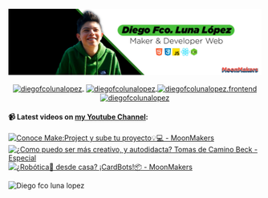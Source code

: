 ![Hi 👋, I'm Diego Fco Luna lopez, A passionate frontend developer 👨‍💻 from Hidalgo, Mexico 🇲🇽 ](./src/Banner_Github.jpeg)

<p align="center">
   <a href="https://youtube.com/moonmakers" target="blank" style='margin-right:4px'>
    <img align="center" src="https://cdn.jsdelivr.net/npm/simple-icons@3.0.1/icons/youtube.svg" alt="diegofcolunalopez" height="28px" width="28px" />
  </a>
  <a href="https://twitter.com/DiegoFr60708711" target="blank">
    <img align="center" src="https://cdn.jsdelivr.net/npm/simple-icons@3.0.1/icons/twitter.svg" alt="diegofcolunalopez" height="28px" width="28px" />
  </a>
  <a href="https://fb.com/DiegoFcoLuna" target="blank">
    <img align="center" src="https://cdn.jsdelivr.net/npm/simple-icons@3.0.1/icons/facebook.svg" alt="diegofcolunalopez.frontend" height="28px" width="28px" />
  </a>
  <a href="https://instagram.com/diegofcolunalopez" target="blank">
    <img align="center" src="https://cdn.jsdelivr.net/npm/simple-icons@3.0.1/icons/instagram.svg" alt="diegofcolunalopez" height="28px" width="28px" />
  </a>
</p>

#### 📹 Latest videos on [my Youtube Channel](https://youtube.com/moonmakers):

  <a href='https://www.youtube.com/watch?v=52EF56VLJ7o' target='_blank'>
    <img width='30%' src='https://img.youtube.com/vi/52EF56VLJ7o/mqdefault.jpg' alt='Conoce Make:Project y sube tu proyecto💡💻 - MoonMakers' />
  </a>
  <a href='https://www.youtube.com/watch?v=xoBSIiQ9EWU' target='_blank'>
    <img width='30%' src='https://img.youtube.com/vi/xoBSIiQ9EWU/mqdefault.jpg' alt='¿Como puedo ser más creativo, y autodidacta? Tomas de Camino Beck - Especial' />
  </a>
  <a href='https://www.youtube.com/watch?v=s4RHCZ-qcCw' target='_blank'>
    <img width='30%' src='https://img.youtube.com/vi/s4RHCZ-qcCw/mqdefault.jpg' alt='¿Robótica🤖 desde casa? ¡CardBots!📦 - MoonMakers' />
  </a>


![Diego fco luna lopez](https://github-readme-stats.vercel.app/api?username=Diego-Luna&show_icons=true&title_color=fff&icon_color=79ff97&text_color=9f9f9f&bg_color=151515)
